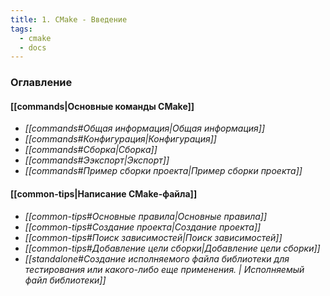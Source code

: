 ```yaml
---
title: 1. CMake - Введение
tags:
  - cmake
  - docs
---
```

### Оглавление
#### [[commands|Основные команды CMake]]
- *[[commands#Общая информация|Общая информация]]*
- *[[commands#Конфигурация|Конфигурация]]*
- *[[commands#Сборка|Сборка]]*
- *[[commands#Ээкспорт|Экспорт]]*
- *[[commands#Пример сборки проекта|Пример сборки проекта]]*
#### [[common-tips|Написание CMake-файла]]
- *[[common-tips#Основные правила|Основные правила]]*
- *[[common-tips#Создание проекта|Создание проекта]]*
- *[[common-tips#Поиск зависимостей|Поиск зависимостей]]*
- *[[common-tips#Добавление цели сборки|Добавление цели сборки]]*
- *[[standalone#Создание исполняемого файла библиотеки для тестирования или какого-либо еще применения. | Исполняемый файл библиотеки]]*